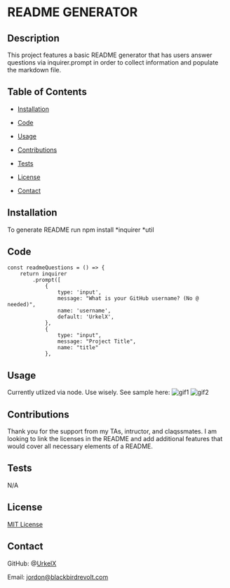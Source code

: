 
# README GENERATOR

## Description
This project features a basic README generator that has users answer questions via inquirer.prompt in order to collect information and populate the markdown file. 

## Table of Contents

* [Installation](#installation)

* [Code](#code)

* [Usage](#usage)

* [Contributions](#contributions)

* [Tests](#tests)

* [License](#license)

* [Contact](#contact)

## Installation
To generate README run npm install
*inquirer
*util

## Code
```
const readmeQuestions = () => {
    return inquirer
        .prompt([
            {
                type: 'input',
                message: "What is your GitHub username? (No @ needed)",
                name: 'username',
                default: 'UrkelX',
            },
            {
                type: "input",
                message: "Project Title",
                name: "title"
            },
```


## Usage

Currently utlized via node. Use wisely. See sample here:
![gif1](https://user-images.githubusercontent.com/70240665/101234485-651ece00-3685-11eb-9099-5c024548d052.gif)
![gif2](https://user-images.githubusercontent.com/70240665/101234733-6cdf7200-3687-11eb-983e-954d9aea6a3a.gif)



## Contributions
Thank you for the support from my TAs, intructor, and claqssmates. I am looking to link the licenses in the README and add additional features that would cover all necessary elements of a README. 


## Tests
N/A


## License
[MIT License](https://github.com/UrkelX/README_Generator/files/5646505/MIT.txt)


## Contact
GitHub: @[UrkelX](https://github.com/UrkelX)

Email: jordon@blackbirdrevolt.com


